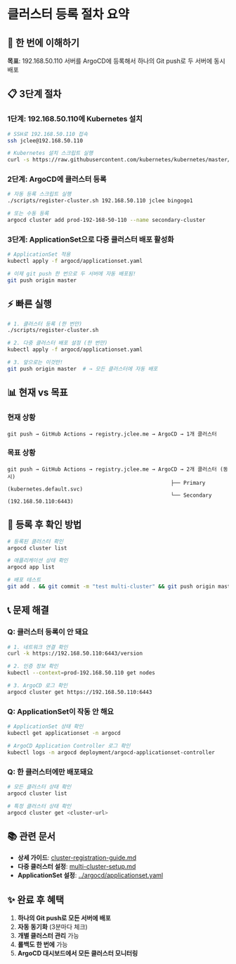 # 클러스터 등록 절차 요약

## 🎯 한 번에 이해하기

**목표**: 192.168.50.110 서버를 ArgoCD에 등록해서 하나의 Git push로 두 서버에 동시 배포

## 📋 3단계 절차

### 1단계: 192.168.50.110에 Kubernetes 설치
```bash
# SSH로 192.168.50.110 접속
ssh jclee@192.168.50.110

# Kubernetes 설치 스크립트 실행
curl -s https://raw.githubusercontent.com/kubernetes/kubernetes/master/cluster/get-kube.sh | bash
```

### 2단계: ArgoCD에 클러스터 등록
```bash
# 자동 등록 스크립트 실행
./scripts/register-cluster.sh 192.168.50.110 jclee bingogo1

# 또는 수동 등록
argocd cluster add prod-192-168-50-110 --name secondary-cluster
```

### 3단계: ApplicationSet으로 다중 클러스터 배포 활성화
```bash
# ApplicationSet 적용
kubectl apply -f argocd/applicationset.yaml

# 이제 git push 한 번으로 두 서버에 자동 배포됨!
git push origin master
```

## ⚡ 빠른 실행

```bash
# 1. 클러스터 등록 (한 번만)
./scripts/register-cluster.sh

# 2. 다중 클러스터 배포 설정 (한 번만)
kubectl apply -f argocd/applicationset.yaml

# 3. 앞으로는 이것만!
git push origin master  # → 모든 클러스터에 자동 배포
```

## 📊 현재 vs 목표

### 현재 상황
```
git push → GitHub Actions → registry.jclee.me → ArgoCD → 1개 클러스터
```

### 목표 상황
```
git push → GitHub Actions → registry.jclee.me → ArgoCD → 2개 클러스터 (동시)
                                                    ├── Primary (kubernetes.default.svc)
                                                    └── Secondary (192.168.50.110:6443)
```

## 🔧 등록 후 확인 방법

```bash
# 등록된 클러스터 확인
argocd cluster list

# 애플리케이션 상태 확인
argocd app list

# 배포 테스트
git add . && git commit -m "test multi-cluster" && git push origin master
```

## 📞 문제 해결

### Q: 클러스터 등록이 안 돼요
```bash
# 1. 네트워크 연결 확인
curl -k https://192.168.50.110:6443/version

# 2. 인증 정보 확인
kubectl --context=prod-192.168.50.110 get nodes

# 3. ArgoCD 로그 확인
argocd cluster get https://192.168.50.110:6443
```

### Q: ApplicationSet이 작동 안 해요
```bash
# ApplicationSet 상태 확인
kubectl get applicationset -n argocd

# ArgoCD Application Controller 로그 확인
kubectl logs -n argocd deployment/argocd-applicationset-controller
```

### Q: 한 클러스터에만 배포돼요
```bash
# 모든 클러스터 상태 확인
argocd cluster list

# 특정 클러스터 상태 확인
argocd cluster get <cluster-url>
```

## 📚 관련 문서

- **상세 가이드**: [cluster-registration-guide.md](cluster-registration-guide.md)
- **다중 클러스터 설정**: [multi-cluster-setup.md](multi-cluster-setup.md)
- **ApplicationSet 설정**: [../argocd/applicationset.yaml](../argocd/applicationset.yaml)

## ✨ 완료 후 혜택

1. **하나의 Git push로 모든 서버에 배포**
2. **자동 동기화** (3분마다 체크)
3. **개별 클러스터 관리** 가능
4. **롤백도 한 번에** 가능
5. **ArgoCD 대시보드에서 모든 클러스터 모니터링**